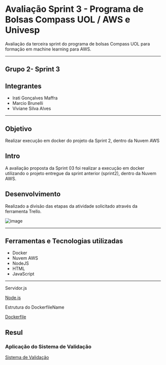 # Avaliação Sprint 3 - Programa de Bolsas Compass UOL / AWS e Univesp

Avaliação da terceira sprint do programa de bolsas Compass UOL para formação em machine learning para AWS.

***
## Grupo  2- Sprint 3

## Integrantes

- Irati Gonçalves Maffra
- Marcio Brunelli
- Viviane Silva Alves

***

##  Objetivo

Realizar execução em docker do projeto da Sprint 2, dentro da Nuvem AWS

## Intro

A avaliação proposta da Sprint 03 foi realizar a execução em docker utilizando o projeto entregue da sprint anterior (sprint2), dentro da Nuvem AWS.

##  Desenvolvimento


Realizado a divisão das etapas da atividade solicitado através da ferramenta Trello.

![image](https://user-images.githubusercontent.com/117780664/226312264-4c6371e7-dd99-407e-8e68-9962a01334ed.png)

***
##  Ferramentas e Tecnologias utilizadas

- Docker
- Nuvem AWS
- NodeJS
- HTML
- JavaScript

***

Servidor.js

[Node.js](https://github.com/Compass-pb-aws-2023-Univesp/sprint-3-pb-aws-univesp/blob/grupo-2/server.js)

Estrutura do DockerfileName

[Dockerfile](https://github.com/Compass-pb-aws-2023-Univesp/sprint-3-pb-aws-univesp/blob/grupo-2/Dockerfile)


## Resul

###   Aplicação do Sistema de Validação 

[Sistema de Validação](http://3.94.120.75:9000)





